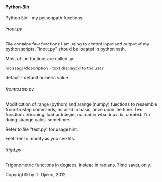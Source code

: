 <h4>Python-Bin</h4>

Python Bin - my pythonpath functions</p>

<h6>inout.py</h6>
File contains few functions I am using to control input and output of my python scripts. "inout.py" should be located in python path. </p>
Most of the fuctions are called by: </p>
message/description - text displayed to the user </p>
default - default numeric value </p>

<h6>fromtostep.py</h6>
Modification of range (python) and arange (numpy) functions to ressemble from-to-step commands, as used in basic, once upon the time. Two functions returning float or integer, no matter what input is, created. I'm doing strange calcs, sometimes.</p>
Refer to file "test.py" for usage hint.</p>
Feel free to modify as you see fits.</p>

<h6>trigd.py</h6>
Trigonometric functions in degrees, instead in radians. Time saver, only. </p>

Copyrigt © by D. Djokic, 2012
